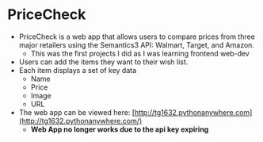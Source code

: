 # PriceCheck
- PriceCheck is a web app that allows users to compare prices from three major retailers using the Semantics3 API: Walmart, Target, and Amazon. 
  - This was the first projects I did as I was learning frontend web-dev
- Users can add the items they want to their wish list. 
- Each item displays a set of key data
  - Name
  - Price
  - Image
  - URL
- The web app can be viewed here: [http://tg1632.pythonanywhere.com](http://tg1632.pythonanywhere.com/)
  - **Web App no longer works due to the api key expiring** 
